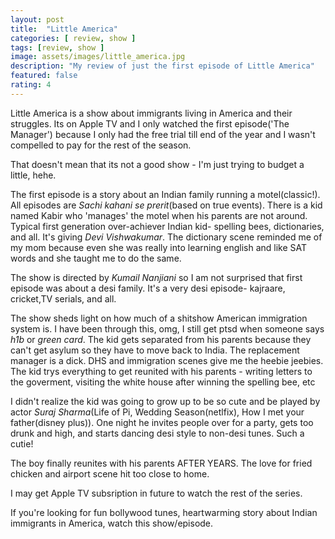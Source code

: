 ```yaml
---
layout: post
title:  "Little America"
categories: [ review, show ]
tags: [review, show ]
image: assets/images/little_america.jpg
description: "My review of just the first episode of Little America"
featured: false
rating: 4
---
```

Little America is a show about immigrants living in America and their struggles. Its on Apple TV and I only watched the first episode('The Manager') because I only had the free trial till end of the year and I wasn't compelled to pay for the rest of the season.

That doesn't mean that its not a good show - I'm just trying to budget a little, hehe.

The first episode is a story about an Indian family running a motel(classic!). All episodes are _Sachi kahani se prerit_(based on true events). There is a kid named Kabir who 'manages' the motel when his parents are not around. Typical first generation over-achiever Indian kid- spelling bees, dictionaries, and all. It's giving _Devi Vishwakumar_. The dictionary scene reminded me of my mom because even she was really into learning english and like SAT words and she taught me to do the same.

The show is directed by _Kumail Nanjiani_ so I am not surprised that first episode was about a desi family. It's a very desi episode- kajraare, cricket,TV serials, and all.

The show sheds light on how much of a shitshow American immigration system is. I have been through this, omg, I still get ptsd when someone says _h1b_ or _green card_.
The kid gets separated from his parents because they can't get asylum so they have to move back to India. The replacement manager is a dick. DHS and immigration scenes give me the heebie jeebies. The kid trys everything to get reunited with his parents - writing letters to the goverment, visiting the white house after winning the spelling bee, etc

I didn't realize the kid was going to grow up to be so cute and be played by actor _Suraj Sharma_(Life of Pi, Wedding Season(netlfix), How I met your father(disney plus)). One night he invites people over for a party, gets too drunk and high, and starts dancing desi style to non-desi tunes. Such a cutie!

The boy finally reunites with his parents AFTER YEARS. The love for fried chicken and airport scene hit too close to home.

I may get Apple TV subsription in future to watch the rest of the series.

If you're looking for fun bollywood tunes, heartwarming story about Indian immigrants in America, watch this show/episode.
